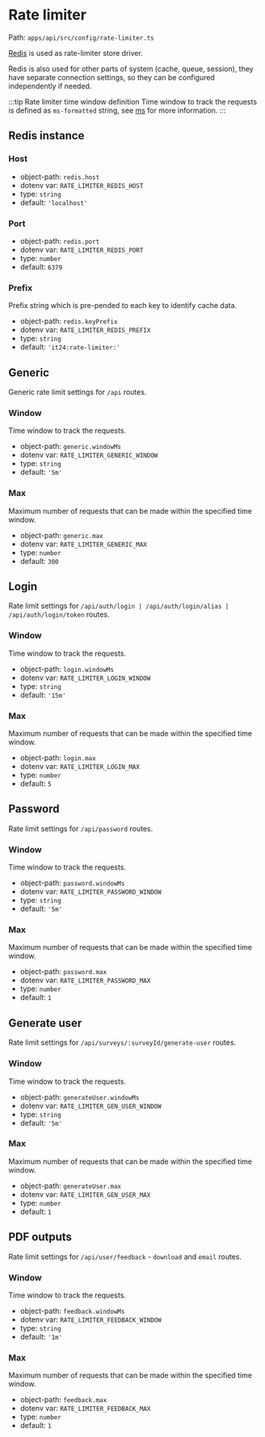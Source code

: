 # Rate limiter

Path: `apps/api/src/config/rate-limiter.ts`

[Redis](https://redis.io) is used as rate-limiter store driver.

Redis is also used for other parts of system (cache, queue, session), they have separate connection settings, so they can be configured independently if needed.

:::tip Rate limiter time window definition
Time window to track the requests is defined as `ms-formatted` string, see [ms](https://github.com/vercel/ms) for more information.
:::

## Redis instance

### Host

- object-path: `redis.host`
- dotenv var: `RATE_LIMITER_REDIS_HOST`
- type: `string`
- default: `'localhost'`

### Port

- object-path: `redis.port`
- dotenv var: `RATE_LIMITER_REDIS_PORT`
- type: `number`
- default: `6379`

### Prefix

Prefix string which is pre-pended to each key to identify cache data.

- object-path: `redis.keyPrefix`
- dotenv var: `RATE_LIMITER_REDIS_PREFIX`
- type: `string`
- default: `'it24:rate-limiter:'`

## Generic

Generic rate limit settings for `/api` routes.

### Window

Time window to track the requests.

- object-path: `generic.windowMs`
- dotenv var: `RATE_LIMITER_GENERIC_WINDOW`
- type: `string`
- default: `'5m'`

### Max

Maximum number of requests that can be made within the specified time window.

- object-path: `generic.max`
- dotenv var: `RATE_LIMITER_GENERIC_MAX`
- type: `number`
- default: `300`

## Login

Rate limit settings for `/api/auth/login | /api/auth/login/alias | /api/auth/login/token` routes.

### Window

Time window to track the requests.

- object-path: `login.windowMs`
- dotenv var: `RATE_LIMITER_LOGIN_WINDOW`
- type: `string`
- default: `'15m'`

### Max

Maximum number of requests that can be made within the specified time window.

- object-path: `login.max`
- dotenv var: `RATE_LIMITER_LOGIN_MAX`
- type: `number`
- default: `5`

## Password

Rate limit settings for `/api/password` routes.

### Window

Time window to track the requests.

- object-path: `password.windowMs`
- dotenv var: `RATE_LIMITER_PASSWORD_WINDOW`
- type: `string`
- default: `'5m'`

### Max

Maximum number of requests that can be made within the specified time window.

- object-path: `password.max`
- dotenv var: `RATE_LIMITER_PASSWORD_MAX`
- type: `number`
- default: `1`

## Generate user

Rate limit settings for `/api/surveys/:surveyId/generate-user` routes.

### Window

Time window to track the requests.

- object-path: `generateUser.windowMs`
- dotenv var: `RATE_LIMITER_GEN_USER_WINDOW`
- type: `string`
- default: `'5m'`

### Max

Maximum number of requests that can be made within the specified time window.

- object-path: `generateUser.max`
- dotenv var: `RATE_LIMITER_GEN_USER_MAX`
- type: `number`
- default: `1`

## PDF outputs

Rate limit settings for `/api/user/feedback` - `download` and `email` routes.

### Window

Time window to track the requests.

- object-path: `feedback.windowMs`
- dotenv var: `RATE_LIMITER_FEEDBACK_WINDOW`
- type: `string`
- default: `'1m'`

### Max

Maximum number of requests that can be made within the specified time window.

- object-path: `feedback.max`
- dotenv var: `RATE_LIMITER_FEEDBACK_MAX`
- type: `number`
- default: `1`
